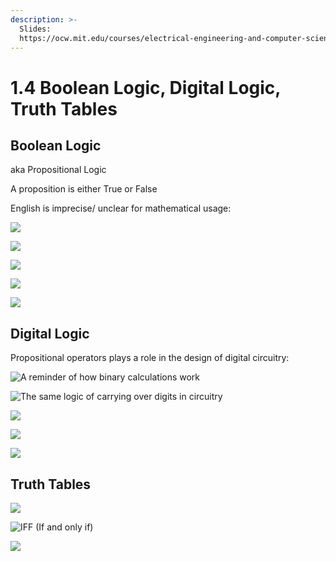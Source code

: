```yaml
---
description: >-
  Slides:
  https://ocw.mit.edu/courses/electrical-engineering-and-computer-science/6-042j-mathematics-for-computer-science-spring-2015/lecture-slides/MIT6_042JS16_TruthTables.pdf
---
```


# 1.4 Boolean Logic, Digital Logic, Truth Tables

## Boolean Logic

aka Propositional Logic

A proposition is either True or False

English is imprecise/ unclear for mathematical usage: 

![](../../../.gitbook/assets/image%20%2842%29.png)

![](../../../.gitbook/assets/image%20%2859%29.png)



![](../../../.gitbook/assets/image%20%2876%29.png)

![](../../../.gitbook/assets/image%20%2861%29.png)

![](../../../.gitbook/assets/image%20%2853%29.png)

## Digital Logic

Propositional operators plays a role in the design of digital circuitry:

 

![A reminder of how binary calculations work](../../../.gitbook/assets/image%20%2875%29.png)

![The same logic of carrying over digits in circuitry](../../../.gitbook/assets/image%20%2850%29.png)

![](../../../.gitbook/assets/image%20%2867%29.png)

![](../../../.gitbook/assets/image%20%2838%29.png)

![](../../../.gitbook/assets/image%20%2855%29.png)

## Truth Tables

 

![](../../../.gitbook/assets/image%20%2874%29.png)

![IFF \(If and only if\)](../../../.gitbook/assets/image%20%2848%29.png)

![](../../../.gitbook/assets/image%20%2852%29.png)

